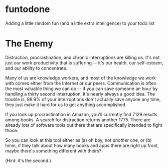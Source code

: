 # funtodone
Adding a little random fun (and a little extra intelligence) to your todo list

# The Enemy

Distraction, procrastination, and chronic interruptions are killing us. It's not just our
work productivity that is suffering -- it's our health, our self-esteem, and our ability
to concentrate.

Many of us are knowledge workers, and most of the knowledge we work with
comes either from the Internet or our peers. Communication is often the most valuable thing
we can do -- if you can save someone an hour by handling a thirty second interruption, it's nearly
always a good idea. The trouble is, 99.9% of your interruptions don't actually save anyone
any time, they just make it hard for us to get anything accomplished.

If you look up procrastination in Amazon, you'll currently find 7129 results among books.
A search for distraction returns another 1775. There are already lots of software tools out
there that are specifically intended to fight those.

So you can look at this tool either as (a) oh boy, not *another* one, or (b) hmm, if they
talk about how many books and apps there are right up front, maybe there's something different
with theirs?

(Hint: it's the second.)

